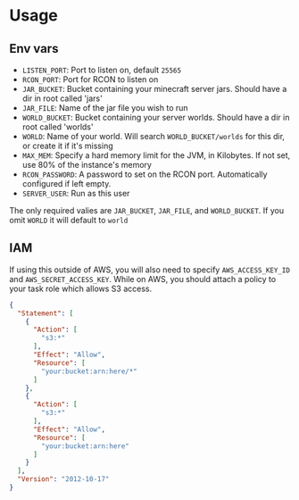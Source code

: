 # Usage
## Env vars
* `LISTEN_PORT`: Port to listen on, default `25565`
* `RCON_PORT`: Port for RCON to listen on
* `JAR_BUCKET`: Bucket containing your minecraft server jars. Should have a dir in root called 'jars'
* `JAR_FILE`: Name of the jar file you wish to run
* `WORLD_BUCKET`: Bucket containing your server worlds. Should have a dir in root called 'worlds'
* `WORLD`: Name of your world. Will search `WORLD_BUCKET/worlds` for this dir, or create it if it's missing
* `MAX_MEM`: Specify a hard memory limit for the JVM, in Kilobytes. If not set, use 80% of the instance's memory
* `RCON_PASSWORD`: A password to set on the RCON port. Automatically configured if left empty.
* `SERVER_USER`: Run as this user

The only required valies are `JAR_BUCKET`, `JAR_FILE`, and `WORLD_BUCKET`. If you omit `WORLD` it will default to `world`

## IAM
If using this outside of AWS, you will also need to specify `AWS_ACCESS_KEY_ID` and `AWS_SECRET_ACCESS_KEY`. While on AWS, you should attach a policy to your task role which allows S3 access.

```json
{
  "Statement": [
    {
      "Action": [
        "s3:*"
      ],
      "Effect": "Allow",
      "Resource": [
        "your:bucket:arn:here/*"
      ]
    },
    {
      "Action": [
        "s3:*"
      ],
      "Effect": "Allow",
      "Resource": [
        "your:bucket:arn:here"
      ]
    }
  ],
  "Version": "2012-10-17"
}
```
